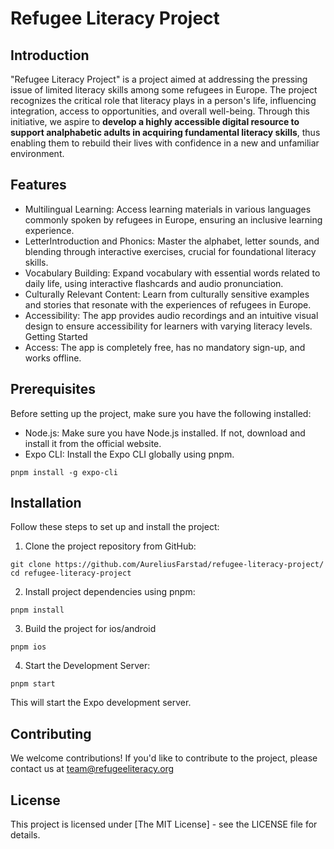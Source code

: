 # Refugee Literacy Project

## Introduction

"Refugee Literacy Project" is a project aimed at addressing the pressing issue of limited literacy skills among some refugees in Europe. The project recognizes the critical role that literacy plays in a person's life, influencing integration, access to opportunities, and overall well-being. Through this initiative, we aspire to **develop a highly accessible digital resource to support analphabetic adults in acquiring fundamental literacy skills**, thus enabling them to rebuild their lives with confidence in a new and unfamiliar environment.

## Features

- Multilingual Learning: Access learning materials in various languages commonly spoken by refugees in Europe, ensuring an inclusive learning experience.
- LetterIntroduction and Phonics: Master the alphabet, letter sounds, and blending through interactive exercises, crucial for foundational literacy skills.
- Vocabulary Building: Expand vocabulary with essential words related to daily life, using interactive flashcards and audio pronunciation.
- Culturally Relevant Content: Learn from culturally sensitive examples and stories that resonate with the experiences of refugees in Europe.
- Accessibility: The app provides audio recordings and an intuitive visual design to ensure accessibility for learners with varying literacy levels.
  Getting Started
- Access: The app is completely free, has no mandatory sign-up, and works offline.

## Prerequisites

Before setting up the project, make sure you have the following installed:

- Node.js: Make sure you have Node.js installed. If not, download and install it from the official website.
- Expo CLI: Install the Expo CLI globally using pnpm.

`pnpm install -g expo-cli`

## Installation

Follow these steps to set up and install the project:

1. Clone the project repository from GitHub:

`git clone https://github.com/AureliusFarstad/refugee-literacy-project/
cd refugee-literacy-project`

2. Install project dependencies using pnpm:

`pnpm install`

3. Build the project for ios/android

`pnpm ios`

4. Start the Development Server:

`pnpm start`

This will start the Expo development server.

## Contributing

We welcome contributions! If you'd like to contribute to the project, please contact us at team@refugeeliteracy.org

## License

This project is licensed under [The MIT License] - see the LICENSE file for details.
